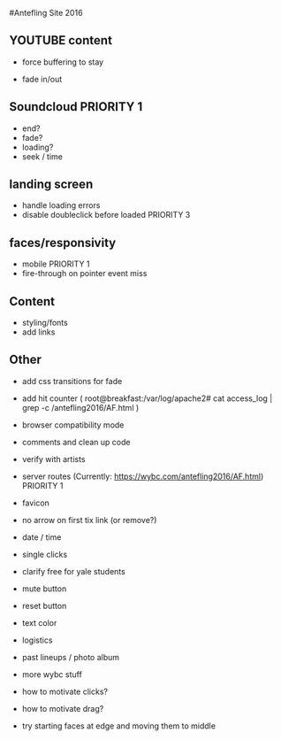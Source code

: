 #Antefling Site 2016

## YOUTUBE content

<!-- - make player not all play at beginning -->
- force buffering to stay
<!-- - cases where loading fails PRIORITY 1 -->
- fade in/out
<!-- - deal with end of video -->
<!-- - save video playback position -->
<!-- - change rizzla to soundcloud -->
<!-- - enforce endtime on some vids PRIORITY 2 -->

## Soundcloud PRIORITY 1

- end?
- fade?
- loading?
- seek  /  time

## landing screen

- handle loading errors
- disable doubleclick before loaded PRIORITY 3
<!-- - flashing lights -->

## faces/responsivity

<!-- - adjust resize rules -->
- mobile PRIORITY 1
- fire-through on pointer event miss

## Content

<!-- - add bios -->
<!-- - make bios scrollable -->
- styling/fonts
- add links

## Other

- add css transitions for fade
- add hit counter (  root@breakfast:/var/log/apache2# cat access_log | grep -c /antefling2016/AF.html  )
- browser compatibility mode
- comments and clean up code
- verify with artists
- server routes (Currently: https://wybc.com/antefling2016/AF.html) PRIORITY 1
- favicon

- no arrow on first tix link (or remove?)
- date / time
- single clicks
- clarify free for yale students
- mute button
- reset button
- text color
- logistics
- past lineups / photo album
- more wybc stuff

- how to motivate clicks?
- how to motivate drag?

- try starting faces at edge and moving them to middle